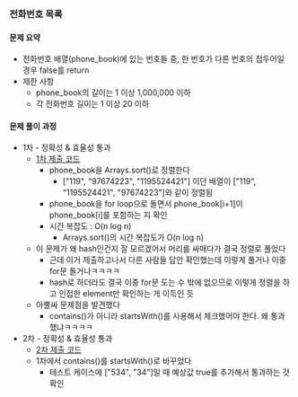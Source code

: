 ### 전화번호 목록

#### 문제 요약
* 전화번호 배열(phone_book)에 있는 번호들 중, 한 번호가 다른 번호의 접두어일 경우 false를 return
* 제한 사항
    * phone_book의 길이는 1 이상 1,000,000 이하
    * 각 전화번호 길이는 1 이상 20 이하


#### 문제 풀이 과정
* 1차 - 정확성 & 효율성 통과
    * [1차 제출 코드](solution1.java)
        * phone_book을 Arrays.sort()로 정렬한다
            * ["119", "97674223", "1195524421"] 이던 배열이 ["119", "1195524421", "97674223"]와 같이 정렬됨
        * phone_book을 for loop으로 돌면서 phone_book[i+1]이 phone_book[i]를 포함하는 지 확인
        * 시간 복잡도 : O(n log n)
            * Arrays.sort()의 시간 복잡도가 O(n log n)
    * 이 문제가 왜 hash인건지 잘 모르겠어서 머리를 싸매다가 결국 정렬로 풀었다
        * 근데 이거 제출하고나서 다른 사람들 답안 확인했는데 이렇게 풀거나 이중 for문 돌거나ㅋㅋㅋㅋ
        * hash로 하더라도 결국 이중 for문 도는 수 밖에 없으므로 이렇게 정렬을 하고 인접한 element만 확인하는 게 이득인 듯
    * 아뿔싸 문제점을 발견했다
        * contains()가 아니라 startsWith()를 사용해서 체크했어야 한다. 왜 통과했냐ㅋㅋㅋㅋ
* 2차 - 정확성 & 효율성 통과
    * [2차 제출 코드](solution2.java)
    * 1차에서 contains()를 startsWith()로 바꾸었다
        * 테스트 케이스에 ["534", "34"]일 때 예상값 true를 추가해서 통과하는 것 확인